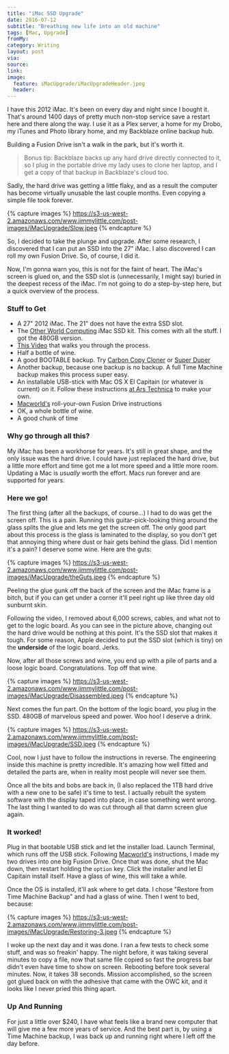 ```yaml
---
title: "iMac SSD Upgrade"
date: 2016-07-12
subtitle: "Breathing new life into an old machine"
tags: [Mac, Upgrade]
fromMy: 
category: Writing
layout: post
via: 
source: 
link: 
image:
  feature: iMacUpgrade/iMacUpgradeHeader.jpeg
  header:
---
```

I have this 2012 iMac.  It's been on every day and night since I bought it. That's around 1400 days of pretty much non-stop service save a restart here and there along the way. I use it as a Plex server, a home for my Drobo, my iTunes and Photo library home, and my Backblaze online backup hub.  

Building a Fusion Drive isn't a walk in the park, but it's worth it.

<!-- more -->  

> Bonus tip: Backblaze backs up any hard drive directly connected to it, so I plug in the portable drive my lady uses to clone her laptop, and I get a copy of that backup in Backblaze's cloud too.

Sadly, the hard drive was getting a little flaky, and as a result the computer has become virtually unusable the last couple months. Even copying a simple file took forever.

{% capture images %}
https://s3-us-west-2.amazonaws.com/www.jimmylittle.com/post-images/iMacUpgrade/Slow.jpeg
{% endcapture %}

So, I decided to take the plunge and upgrade. After some research, I discovered that I can put an SSD into the 27" iMac. I also discovered I can roll my own Fusion Drive. So, of course, I did it.

Now, I'm gonna warn you, this is not for the faint of heart. The iMac's screen is glued on, and the SSD slot is (unnecessarily, I might say) buried in the deepest recess of the iMac. I'm not going to do a step-by-step here, but a quick overview of the process.

### Stuff to Get

 - A 27" 2012 iMac. The 21" does not have the extra SSD slot.
 - The [Other World Computing][owc] iMac SSD kit.  This comes with all the stuff. I got the 480GB version.
  - [This Video][vid] that walks you through the process.
  - Half a bottle of wine.
  - A good BOOTABLE backup. Try [Carbon Copy Cloner][ccc] or [Super Duper][sd]
  - Another backup, because one backup is no backup. A full Time Machine backup makes this process super easy.
  - An installable USB-stick with Mac OS X El Capitain (or whatever is current) on it. Follow these instructions [at Ars Technica][usb] to make your own.
  - [Macworld's][mw] roll-your-own Fusion Drive instructions
  - OK, a whole bottle of wine.
  - A good chunk of time
  
### Why go through all this?

My iMac has been a workhorse for years. It's still in great shape, and the only issue was the hard drive. I could have just replaced the hard drive, but a little more effort and time got me a lot more speed and a little more room. Updating a Mac is _usually_ worth the effort. Macs run forever and are supported for years. 

### Here we go!

The first thing (after all the backups, of course...) I had to do was get the screen off. This is a pain. Running this guitar-pick-looking thing around the glass splits the glue and lets me get the screen off. The only good part about this process is the glass is laminated to the display, so you don't get that annoying thing where dust or hair gets behind the glass. Did I mention it's a pain?  I deserve some wine.  Here are the guts:

{% capture images %}
https://s3-us-west-2.amazonaws.com/www.jimmylittle.com/post-images/iMacUpgrade/theGuts.jpeg
{% endcapture %}

Peeling the glue gunk off the back of the screen and the iMac frame is a bitch, but if you can get under a corner it'll peel right up like three day old sunburnt skin.

Following the video, I removed about 6,000 screws, cables, and what not to get to the logic board. As you can see in the picture above, changing out the hard drive would be nothing at this point. It's the SSD slot that makes it tough. For some reason, Apple decided to put the SSD slot (which is tiny) on the **underside** of the logic board. Jerks.

Now, after all those screws and wine, you end up with a pile of parts and a loose logic board. Congratulations. Top off that wine.

{% capture images %}
https://s3-us-west-2.amazonaws.com/www.jimmylittle.com/post-images/iMacUpgrade/Disassembled.jpeg
{% endcapture %}

Next comes the fun part. On the bottom of the logic board, you plug in the SSD. 480GB of marvelous speed and power. Woo hoo! I deserve a drink.

{% capture images %}
https://s3-us-west-2.amazonaws.com/www.jimmylittle.com/post-images/iMacUpgrade/SSD.jpeg
{% endcapture %}


Cool, now I just have to follow the instructions in reverse. The engineering inside this machine is pretty incredible. It's amazing how well fitted and detailed the parts are, when in reality most people will never see them. 

Once all the bits and bobs are back in, (I also replaced the 1TB hard drive with a new one to be safe) it's time to test. I actually rebuilt the system software with the display taped into place, in case something went wrong. The last thing I wanted to do was cut through all that damn screen glue again.

### It worked!

Plug in that bootable USB stick and let the installer load. Launch Terminal, which runs off the USB stick. Following [Macworld's][mw] instructions, I made my two drives into one big Fusion Drive. Once that was done, shut the Mac down, then restart holding the `option` key. Click the installer and let El Capitain install itself.  Have a glass of wine, this will take a while.

Once the OS is installed, it'll ask where to get data. I chose "Restore from Time Machine Backup" and had a glass of wine. Then I went to bed, because:

{% capture images %}
https://s3-us-west-2.amazonaws.com/www.jimmylittle.com/post-images/iMacUpgrade/Restoring-3.jpeg
{% endcapture %}

I woke up the next day and it was done. I ran a few tests to check some stuff, and was so freakin' happy. The night before, it was taking several minutes to copy a file, now that same file copied so fast the progress bar didn't even have time to show on screen. Rebooting before took several minutes. Now, it takes 38 seconds. Mission accomplished, so the screen got glued back on with the adhesive that came with the OWC kit, and it looks like I never pried this thing apart.

### Up And Running

For just a little over $240, I have what feels like a brand new computer that will give me a few more years of service. And the best part is, by using a Time Machine backup, I was back up and running right where I left off the day before. 



[owc]: https://eshop.macsales.com/item/OWC/SSDIM12Y480/
[vid]: https://eshop.macsales.com/installvideos/imac_27inch_late_2012_ssd/
[ccc]: http://bombich.com
[sd]: http://www.shirt-pocket.com/SuperDuper/SuperDuperDescription.html
[usb]: http://arstechnica.com/apple/2015/09/how-to-make-your-own-bootable-os-x-10-11-el-capitan-usb-install-drive/
[mw]: http://www.macworld.com/article/2014011/storage-drives/how-to-make-your-own-fusion-drive.html



